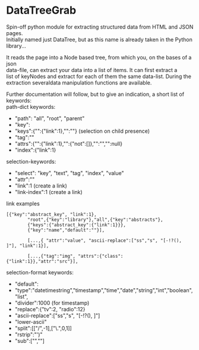 # DataTreeGrab
Spin-off python module for extracting structured data from HTML and JSON pages.  
Initially named just DataTree, but as this name is already taken in the Python library...

It reads the page into a Node based tree, from which you, on the bases of a json  
data-file, can extract your data into a list of items. It can first extract a  
list of keyNodes and extract for each of them the same data-list. During the  
extraction severaldata manipulation functions are available.  

Further documentation will follow, but to give an indication, a short list of keywords:  
path-dict keywords:
 * "path": "all", "root", "parent"
 * "key":<name>
 * "keys":{"<name>":{"link":1},"<name>":""} (selection on child presence)
 * "tag":"<name>"
 * "attrs":{"<name>":{"link":1},"<name>":{"not":[]},"<name>":"","<name>":null}
 * "index":{"link":1}

selection-keywords:
 * "select": "key", "text", "tag", "index", "value"
 * "attr":"<name>"
 * "link":1		(create a link)
 * "link-index":1		(create a link)

link examples
```
[{"key":"abstract_key", "link":1},
        "root",{"key":"library"},"all",{"key":"abstracts"},
        {"keys":{"abstract_key":{"link":1}}},
        {"key":"name","default":""}],

        [...,{ "attr":"value", "ascii-replace":["ss","s", "[-!?(), ]"], "link":1}],

        [...,{"tag":"img", "attrs":{"class": {"link":1}},"attr":"src"}],
```
selection-format keywords:
 * "default":
 * "type":"datetimestring","timestamp","time","date","string","int","boolean","list",
 * "divider":1000	(for timestamp)
 * "replace":{"tv":2, "radio":12}
 * "ascii-replace":["ss","s", "[-!?(), ]"]
 * "lower-ascii"
 * "split":[["/",-1],["\\.",0,1]]
 * "rstrip":"')"
 * "sub":["",""]

